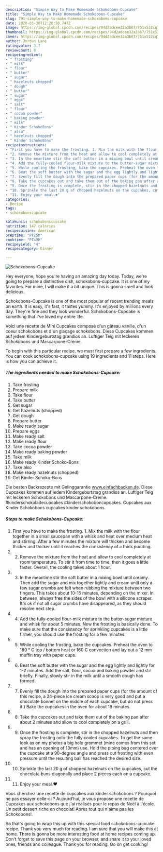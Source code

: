 ```yaml
---
description: "Simple Way to Make Homemade Schokobons-Cupcake"
title: "Simple Way to Make Homemade Schokobons-Cupcake"
slug: 791-simple-way-to-make-homemade-schokobons-cupcake
date: 2020-05-30T12:20:50.747Z
image: https://img-global.cpcdn.com/recipes/94d2adcee32a3b67/751x532cq70/schokobons-cupcake-recipe-main-photo.jpg
thumbnail: https://img-global.cpcdn.com/recipes/94d2adcee32a3b67/751x532cq70/schokobons-cupcake-recipe-main-photo.jpg
cover: https://img-global.cpcdn.com/recipes/94d2adcee32a3b67/751x532cq70/schokobons-cupcake-recipe-main-photo.jpg
author: Jordan Lane
ratingvalue: 3.7
reviewcount: 8
recipeingredient:
- " frosting"
- " milk"
- " flour"
- " butter"
- " sugar"
- " hazelnuts chopped"
- " dough"
- " butter"
- " sugar"
- " eggs"
- " salt"
- " flour"
- " cocoa powder"
- " baking powder"
- " milk"
- " Kinder SchokoBons"
- " also"
- " hazelnuts chopped"
- " Kinder SchokoBons"
recipeinstructions:
- "First you have to make the frosting. 1. Mix the milk with the flour together in a small saucepan with a whisk and heat over medium heat and stirring. After a few minutes the mixture will thicken and become thicker and thicker until it reaches the consistency of a thick pudding."
- "2. Remove the mixture from the heat and allow to cool completely at room temperature. To stir it from time to time, then it goes a little faster. Overall, the cooling takes about 1 hour."
- "3. In the meantime stir the soft butter in a mixing bowl until creamy. Then add the sugar and mix together lightly and cream until only a few sugar crumbs are felt when rubbing the mixture between two fingers. This takes about 10-15 minutes, depending on the mixer. In between, always free the sides of the bowl with a silicone scraper. It&#39;s ok if not all sugar crumbs have disappeared, as they should resolve next step."
- "4. Add the fully-cooled flour-milk mixture to the butter-sugar mixture and whisk for about 5 minutes. Now the frosting is basically done. To make sure that the consistency for sprinkling cupcakes is a little firmer, you should use the frosting for a few minutes"
- "5. While cooling the frosting, bake the cupcakes. Preheat the oven to 180 ° C top / bottom heat or 160 C convection and lay out a 12 mm muffin tray with paper cups."
- "6. Beat the soft butter with the sugar and the egg lightly and lightly for 1-2 minutes. Add the salt, flour, cocoa and baking powder and stir briefly. Finally, slowly stir in the milk until a smooth dough has formed."
- "7. Evenly fill the dough into the prepared paper cups (for the amount of this recipe, a 24-piece ice cream scoop is very good and put a chocolate bonnet on the middle of each cupcake, but do not press it.) Bake the cupcakes in the oven for about 18 minutes."
- "8. Take the cupcakes out and take them out of the baking pan after about 2 minutes and allow to cool completely on a grill."
- "9. Once the frosting is complete, stir in the chopped hazelnuts and then spray the frosting onto the fully cooled cupcakes. To get the same look as on my photos a big hole grommet (mine comes from this set and has an opening of 13mm) use. Hold the piping bag centered over the cupcake at a 90-degree angle and press out frosting with even pressure until the resulting ball has reached the desired size."
- "10. Sprinkle the last 20 g of chopped hazelnuts on the cupcakes, cut the chocolate buns diagonally and place 2 pieces each on a cupcake."
- "11. Enjoy your meal.❤"
categories:
- Recipe
tags:
- schokobonscupcake

katakunci: schokobonscupcake 
nutrition: 147 calories
recipecuisine: American
preptime: "PT25M"
cooktime: "PT49M"
recipeyield: "4"
recipecategory: Dinner

---
```



![Schokobons-Cupcake](https://img-global.cpcdn.com/recipes/94d2adcee32a3b67/751x532cq70/schokobons-cupcake-recipe-main-photo.jpg)

Hey everyone, hope you're having an amazing day today. Today, we're going to prepare a distinctive dish, schokobons-cupcake. It is one of my favorites. For mine, I will make it a bit unique. This is gonna smell and look delicious.

Schokobons-Cupcake is one of the most popular of recent trending meals on earth. It is easy, it's fast, it tastes yummy. It's enjoyed by millions every day. They're fine and they look wonderful. Schokobons-Cupcake is something that I've loved my entire life.

Voici une recette de Mini Cupcakes composé d&#39;un gâteau vanille, d&#39;un coeur schokobons et d&#39;un glaçage schokobons. Diese Cupcakes kommen auf jedem Kindergeburtstag grandios an. Luftiger Teig mit leckeren Schokobons und Mascarpone-Creme.


To begin with this particular recipe, we must first prepare a few ingredients. You can cook schokobons-cupcake using 19 ingredients and 11 steps. Here is how you can achieve it.

<!--inarticleads1-->

##### The ingredients needed to make Schokobons-Cupcake:

1. Take  frosting
1. Prepare  milk
1. Take  flour
1. Take  butter
1. Get  sugar
1. Get  hazelnuts (chopped)
1. Get  dough
1. Prepare  butter
1. Make ready  sugar
1. Prepare  eggs
1. Make ready  salt
1. Make ready  flour
1. Take  cocoa powder
1. Make ready  baking powder
1. Take  milk
1. Make ready  Kinder Schoko-Bons
1. Take  also
1. Make ready  hazelnuts (chopped)
1. Get  Kinder Schoko-Bons


Die besten Backrezepte mit Gelinggarantie www.einfachbacken.de. Diese Cupcakes kommen auf jedem Kindergeburtstag grandios an. Luftiger Teig mit leckeren Schokobons und Mascarpone-Creme. #kinderschokoladecupcakes #kinderschokoboncupcakes. Cupcakes aux Kinder Schokobons cupcakes kinder schokobons. 

<!--inarticleads2-->

##### Steps to make Schokobons-Cupcake:

1. First you have to make the frosting. 1. Mix the milk with the flour together in a small saucepan with a whisk and heat over medium heat and stirring. After a few minutes the mixture will thicken and become thicker and thicker until it reaches the consistency of a thick pudding.
1. 2. Remove the mixture from the heat and allow to cool completely at room temperature. To stir it from time to time, then it goes a little faster. Overall, the cooling takes about 1 hour.
1. 3. In the meantime stir the soft butter in a mixing bowl until creamy. Then add the sugar and mix together lightly and cream until only a few sugar crumbs are felt when rubbing the mixture between two fingers. This takes about 10-15 minutes, depending on the mixer. In between, always free the sides of the bowl with a silicone scraper. It&#39;s ok if not all sugar crumbs have disappeared, as they should resolve next step.
1. 4. Add the fully-cooled flour-milk mixture to the butter-sugar mixture and whisk for about 5 minutes. Now the frosting is basically done. To make sure that the consistency for sprinkling cupcakes is a little firmer, you should use the frosting for a few minutes
1. 5. While cooling the frosting, bake the cupcakes. Preheat the oven to 180 ° C top / bottom heat or 160 C convection and lay out a 12 mm muffin tray with paper cups.
1. 6. Beat the soft butter with the sugar and the egg lightly and lightly for 1-2 minutes. Add the salt, flour, cocoa and baking powder and stir briefly. Finally, slowly stir in the milk until a smooth dough has formed.
1. 7. Evenly fill the dough into the prepared paper cups (for the amount of this recipe, a 24-piece ice cream scoop is very good and put a chocolate bonnet on the middle of each cupcake, but do not press it.) Bake the cupcakes in the oven for about 18 minutes.
1. 8. Take the cupcakes out and take them out of the baking pan after about 2 minutes and allow to cool completely on a grill.
1. 9. Once the frosting is complete, stir in the chopped hazelnuts and then spray the frosting onto the fully cooled cupcakes. To get the same look as on my photos a big hole grommet (mine comes from this set and has an opening of 13mm) use. Hold the piping bag centered over the cupcake at a 90-degree angle and press out frosting with even pressure until the resulting ball has reached the desired size.
1. 10. Sprinkle the last 20 g of chopped hazelnuts on the cupcakes, cut the chocolate buns diagonally and place 2 pieces each on a cupcake.
1. 11. Enjoy your meal.❤


Vous cherchez une recette de cupcakes aux kinder schokobons ? Pourquoi ne pas essayer celle-ci ? Aujourd&#39;hui, je vous propose une recette de Cupcakes aux schokobons que j&#39;ai réalisés pour le repas de Noël à l&#39;école. Un petit dessert riche en chocolat! Après tout qui n&#39;aime pas les Schokobons!. 

So that's going to wrap this up with this special food schokobons-cupcake recipe. Thank you very much for reading. I am sure that you will make this at home. There is gonna be more interesting food at home recipes coming up. Don't forget to save this page on your browser, and share it to your loved ones, friends and colleague. Thank you for reading. Go on get cooking!
